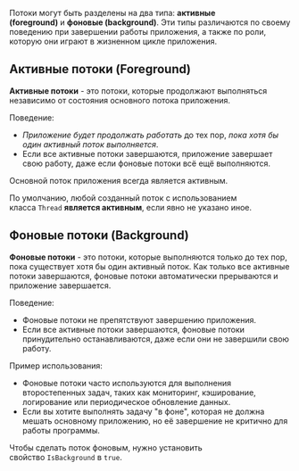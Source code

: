 Потоки могут быть разделены на два типа: **активные (foreground)** и **фоновые (background)**. Эти типы различаются по своему поведению при завершении работы приложения, а также по роли, которую они играют в жизненном цикле приложения.

## Активные потоки (Foreground)
**Активные потоки** - это потоки, которые продолжают выполняться независимо от состояния основного потока приложения.

Поведение:

- _Приложение будет продолжать работать_ до тех пор, _пока хотя бы один активный поток выполняется_.
- Если все активные потоки завершаются, приложение завершает свою работу, даже если фоновые потоки всё ещё выполняются.

Основной поток приложения всегда является активным.

По умолчанию, любой созданный поток с использованием класса `Thread` **является активным**, если явно не указано иное.

## Фоновые потоки (Background)

**Фоновые потоки** - это потоки, которые выполняются только до тех пор, пока существует хотя бы один активный поток. Как только все активные потоки завершаются, фоновые потоки автоматически прерываются и приложение завершается.

Поведение:

- Фоновые потоки не препятствуют завершению приложения.
- Если все активные потоки завершаются, фоновые потоки принудительно останавливаются, даже если они не завершили свою работу.

Пример использования:

- Фоновые потоки часто используются для выполнения второстепенных задач, таких как мониторинг, кэширование, логирование или периодическое обновление данных.
- Если вы хотите выполнять задачу "в фоне", которая не должна мешать основному приложению, но её завершение не критично для работы программы.

Чтобы сделать поток фоновым, нужно установить свойство `IsBackground` в `true`.